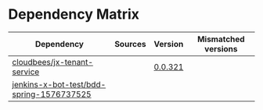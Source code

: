 # Dependency Matrix

Dependency | Sources | Version | Mismatched versions
---------- | ------- | ------- | -------------------
[cloudbees/jx-tenant-service](https://github.com/cloudbees/jx-tenant-service) |  | [0.0.321](https://github.com/cloudbees/jx-tenant-service/releases/tag/v0.0.321) | 
[jenkins-x-bot-test/bdd-spring-1576737525](https://github.com/jenkins-x-bot-test/bdd-spring-1576737525.git) |  | []() | 
